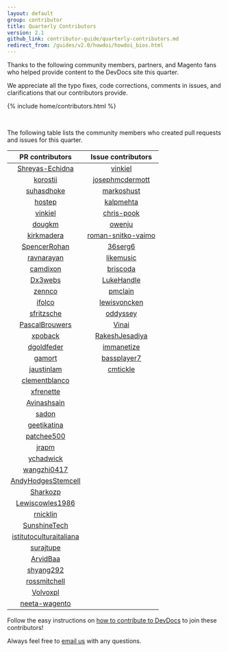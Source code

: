 ```yaml
---
layout: default
group: contributor
title: Quarterly Contributors
version: 2.1
github_link: contributor-guide/quarterly-contributors.md
redirect_from: /guides/v2.0/howdoi/howdoi_bios.html
---
```


Thanks to the following community members, partners, and Magento fans who helped provide content to the DevDocs site this quarter.

We appreciate all the typo fixes, code corrections, comments in issues, and clarifications that our contributors provide.

{% include home/contributors.html %}

<br/>

The following table lists the community members who created pull requests and issues for this quarter.

**PR contributors**|**Issue contributors**
:-----:|:-----:
[Shreyas-Echidna](https://github.com/Shreyas-Echidna)|[vinkiel](https://github.com/vinkiel)
[korostii](https://github.com/korostii)|[josephmcdermott](https://github.com/josephmcdermott)
[suhasdhoke](https://github.com/suhasdhoke)|[markoshust](https://github.com/markoshust)
[hostep](https://github.com/hostep)|[kalpmehta](https://github.com/kalpmehta)
[vinkiel](https://github.com/vinkiel)|[chris-pook](https://github.com/chris-pook)
[dougkm](https://github.com/dougkm)|[owenju](https://github.com/owenju)
[kirkmadera](https://github.com/kirkmadera)|[roman-snitko-vaimo](https://github.com/roman-snitko-vaimo)
[SpencerRohan](https://github.com/SpencerRohan)|[36serg6](https://github.com/36serg6)
[ravnarayan](https://github.com/ravnarayan)|[likemusic](https://github.com/likemusic)
[camdixon](https://github.com/camdixon)|[briscoda](https://github.com/briscoda)
[Dx3webs](https://github.com/Dx3webs)|[LukeHandle](https://github.com/LukeHandle)
[zennco](https://github.com/zennco)|[pmclain](https://github.com/pmclain)
[ifolco](https://github.com/lfolco)|[lewisvoncken](https://github.com/lewisvoncken)
[sfritzsche](https://github.com/sfritzsche)|[oddyssey](https://github.com/oddyssey)
[PascalBrouwers](https://github.com/PascalBrouwers)|[Vinai](https://github.com/Vinai)
[xpoback](https://github.com/xpoback)|[RakeshJesadiya](https://github.com/RakeshJesadiya)
[dgoldfeder](https://github.com/dgoldfeder)|[immanetize](https://github.com/immanetize)
[gamort](https://github.com/gamort)|[bassplayer7](https://github.com/bassplayer7)
[jaustinlam](https://github.com/jaustinlam)|[cmtickle](https://github.com/cmtickle)
[clementblanco](https://github.com/clementblanco)| 
[xfrenette](https://github.com/xfrenette)| 
[Avinashsain](https://github.com/Avinashsain)| 
[sadon](https://github.com/sadon)| 
[geetikatina](https://github.com/geetikatina)| 
[patchee500](https://github.com/patchee500)| 
[jrapm](https://github.com/jrapm)| 
[ychadwick](https://github.com/ychadwick)| 
[wangzhi0417](https://github.com/wangzhi0417)| 
[AndyHodgesStemcell](https://github.com/AndyHodgesStemcell)| 
[Sharkozp](https://github.com/Sharkozp)| 
[Lewiscowles1986](https://github.com/Lewiscowles1986)| 
[rnicklin](https://github.com/rnicklin)| 
[SunshineTech](https://github.com/SunshineTech)| 
[istitutoculturaitaliana](https://github.com/istitutoculturaitaliana)| 
[surajtupe](https://github.com/surajtupe)| 
[ArvidBaa](https://github.com/ArvidBaa)| 
[shyang292](https://github.com/shyang292)| 
[rossmitchell](https://github.com/rossmitchell)| 
[Volvoxpl](https://github.com/Volvoxpl)| 
[neeta-wagento](https://github.com/neeta-wagento)| 

Follow the easy instructions on [how to contribute to DevDocs][0] to join these contributors!

Always feel free to [email us][1] with any questions.


[0]: {{page.baseurl}}contributor-guide/contributing_docs.html
[1]: mailto:DL-Magento-Doc-Feedback@magento.com
